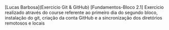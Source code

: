 [Lucas Barbosa](Exercicio Git & GitHub)
[Fundamentos-Bloco 2.1] 
Exercicio realizado através do course referente ao primeiro dia do segundo bloco, instalação do git, criação da conta GitHub e a sincronização dos diretórios remotosos e locais
